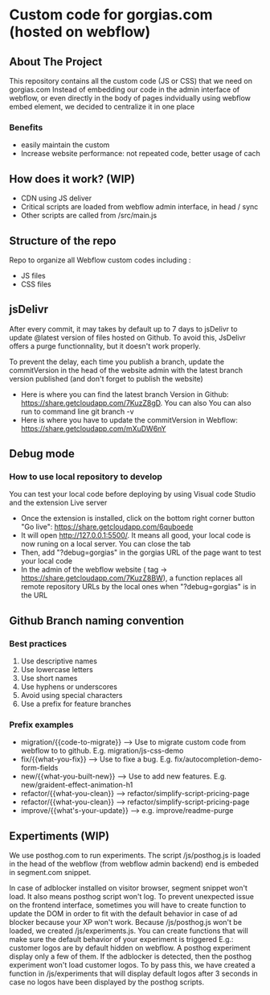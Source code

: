 # Custom code for gorgias.com (hosted on webflow)

## About The Project
This repository contains all the custom code (JS or CSS) that we need on gorgias.com
Instead of embedding our code in the admin interface of webflow, or even directly in the body of pages indvidually using webflow embed element, we decided to centralize it in one place

### Benefits
- easily maintain the custom
- Increase website performance: not repeated code, better usage of cach

## How does it work? (WIP)
- CDN using JS deliver
- Critical scripts are loaded from webflow admin interface, in head / sync
- Other scripts are called from /src/main.js

## Structure of the repo
Repo to organize all Webflow custom codes including :
- JS files
- CSS files

## jsDelivr

After every commit, it may takes by default up to 7 days to jsDelivr to update @latest version of files hosted on Github. To avoid this, JsDelivr offers a purge functionnality, but it doesn't work properly.

To prevent the delay, each time you publish a branch, update the commitVersion in the head of the website admin with the latest branch version published (and don't forget to publish the website)
- Here is where you can find the latest branch Version in Github: https://share.getcloudapp.com/7KuzZ8gD. You can also You can also run to command line git branch -v
- Here is where you have to update the commitVersion in Webflow: https://share.getcloudapp.com/mXuDW6nY


## Debug mode

### How to use local repository to develop
You can test your local code before deploying by using Visual code Studio and the extension Live server
- Once the extension is installed, click on the bottom right corner button "Go live": https://share.getcloudapp.com/6quboede
- It will open http://127.0.0.1:5500/. It means all good, your local code is now runing on a local server. You can close the tab
- Then, add "?debug=gorgias" in the gorgias URL of the page want to test your local code
- In the admin of the webflow website (<head> tag -> https://share.getcloudapp.com/7KuzZ8BW), a function replaces all remote repository URLs by the local ones when "?debug=gorgias" is in the URL 


## Github Branch naming convention

### Best practices
1. Use descriptive names
2. Use lowercase letters
3. Use short names
3. Use hyphens or underscores
4. Avoid using special characters
5. Use a prefix for feature branches

### Prefix examples
- migration/{{code-to-migrate}} --> Use to migrate custom code from webflow to to github. E.g. migration/js-css-demo
- fix/{{what-you-fix}} --> Use to fixe a bug. E.g. fix/autocompletion-demo-form-fields
- new/{{what-you-built-new}} --> Use to add new features. E.g. new/graident-effect-animation-h1
- refactor/{{what-you-clean}} --> refactor/simplify-script-pricing-page
- refactor/{{what-you-clean}} --> refactor/simplify-script-pricing-page
- improve/{{what's-your-update}} --> e.g. improve/readme-purge


## Expertiments (WIP)
We use posthog.com to run experiments. The script /js/posthog.js is loaded in the head of the webflow (from webflow admin backend) end is embeded in segment.com snippet.

In case of adblocker installed on visitor browser, segment snippet won't load. It also means posthog script won't log.
To prevent unexpected issue on the frontend interface, sometimes you will have to create function to update the DOM in order to fit with the default behavior in case of ad blocker because your XP won't work.
Because /js/posthog.js won't be loaded, we created /js/experiments.js. You can create functions that will make sure the default behavior of your experiment is triggered
E.g.: customer logos are by default hidden on webflow. A posthog experiment display only a few of them. If the adblocker is detected, then the posthog experiment won't load customer logos. To by pass this, we have created a function in /js/experiments that will display default logos after 3 seconds in case no logos have been displayed by the posthog scripts.